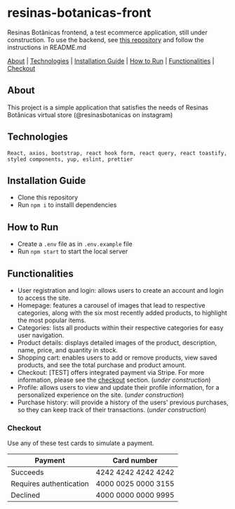 # resinas-botanicas-front

Resinas Botânicas frontend, a test ecommerce application, still under construction. To use the backend, see [this repository](https://github.com/eumerme/resinas-botanicas-back) and follow the instructions in README.md

[About](#about) |
[Technologies](#technologies) |
[Installation Guide](#installation-guide) |
[How to Run](#how-to-run) |
[Functionalities](#functionalities) |
[Checkout](#checkout)

## About

This project is a simple application that satisfies the needs of Resinas Botânicas virtual store (@resinasbotanicas on instagram)

## Technologies

```
React, axios, bootstrap, react hook form, react query, react toastify, styled components, yup, eslint, prettier
```

## Installation Guide

- Clone this repository
- Run `npm i` to installl dependencies

## How to Run

- Create a `.env` file as in `.env.example` file
- Run `npm start` to start the local server

## Functionalities

- User registration and login: allows users to create an account and login to access the site.
- Homepage: features a carousel of images that lead to respective categories, along with the six most recently added products, to highlight the most popular items.
- Categories: lists all products within their respective categories for easy user navigation.
- Product details: displays detailed images of the product, description, name, price, and quantity in stock.
- Shopping cart: enables users to add or remove products, view saved products, and see the total purchase and product amount.
- Checkout: [TEST] offers integrated payment via Stripe. For more information, please see the [checkout](#checkout) section. (_under construction_)
- Profile: allows users to view and update their profile information, for a personalized experience on the site. (_under construction_)
- Purchase history: will provide a history of the users' previous purchases, so they can keep track of their transactions. (_under construction_)

### Checkout

Use any of these test cards to simulate a payment.

| Payment                 | Card number         |
| ----------------------- | ------------------- |
| Succeeds                | 4242 4242 4242 4242 |
| Requires authentication | 4000 0025 0000 3155 |
| Declined                | 4000 0000 0000 9995 |
